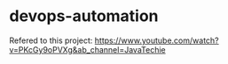 # devops-automation

Refered to this project: https://www.youtube.com/watch?v=PKcGy9oPVXg&ab_channel=JavaTechie
